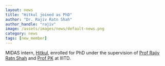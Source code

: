 ```yaml
---
layout: news
title: "Hitkul joined as PhD"
author: "Dr. Rajiv Ratn Shah"
author_handle: "rajiv"
image: /assets/images/news/default-news.png
category: news
tags: [new_member]
---
```

MIDAS intern, [Hitkul][1], enrolled for PhD under the supervision of [Prof Rajiv Ratn Shah][2] and [Prof PK][3] at IIITD. 


[1]: /team/hitkul.html
[2]: https://www.iiitd.ac.in/rajivratn
[3]: https://www.iiitd.ac.in/pk

